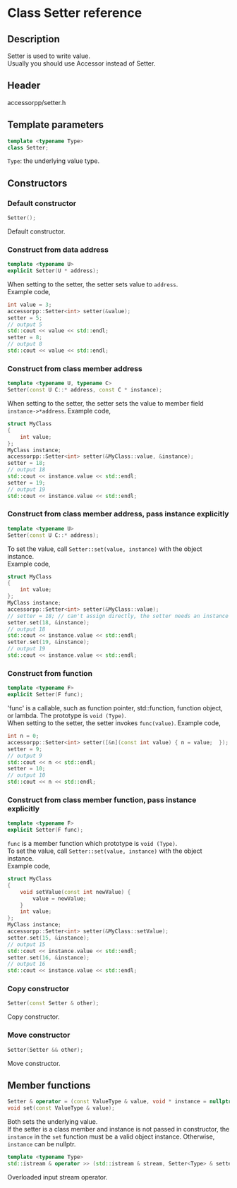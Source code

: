 # Class Setter reference

## Description

Setter is used to write value.  
Usually you should use Accessor instead of Setter.

## Header

accessorpp/setter.h

## Template parameters

```c++
template <typename Type>
class Setter;
```
`Type`:  the underlying value type.  

## Constructors

### Default constructor  
```c++
Setter();
```

Default constructor. 

### Construct from data address  
```c++
template <typename U>
explicit Setter(U * address);
```

When setting to the setter, the setter sets value to `address`.  
Example code,  
```c++
int value = 3;
accessorpp::Setter<int> setter(&value);
setter = 5;
// output 5
std::cout << value << std::endl;
setter = 8;
// output 8
std::cout << value << std::endl;
```

### Construct from class member address  
```c++
template <typename U, typename C>
Setter(const U C::* address, const C * instance);
```

When setting to the setter, the setter sets the value to member field `instance->*address`.
Example code,  
```c++
struct MyClass
{
    int value;
};
MyClass instance;
accessorpp::Setter<int> setter(&MyClass::value, &instance);
setter = 18;
// output 18
std::cout << instance.value << std::endl;
setter = 19;
// output 19
std::cout << instance.value << std::endl;
```

### Construct from class member address, pass instance explicitly  
```c++
template <typename U>
Setter(const U C::* address);
```

To set the value, call `Setter::set(value, instance)` with the object instance.    
Example code,  
```c++
struct MyClass
{
    int value;
};
MyClass instance;
accessorpp::Setter<int> setter(&MyClass::value);
// setter = 18; // can't assign directly, the setter needs an instance
setter.set(18, &instance);
// output 18
std::cout << instance.value << std::endl;
setter.set(19, &instance);
// output 19
std::cout << instance.value << std::endl;
```

### Construct from function  
```c++
template <typename F>
explicit Setter(F func);
```

'func' is a callable, such as function pointer, std::function, function object, or lambda. The prototype is `void (Type)`.  
When setting to the setter, the setter invokes `func(value)`.
Example code,  
```c++
int n = 0;
accessorpp::Setter<int> setter([&n](const int value) { n = value;  });
setter = 9;
// output 9
std::cout << n << std::endl;
setter = 10;
// output 10
std::cout << n << std::endl;
```

### Construct from class member function, pass instance explicitly  
```c++
template <typename F>
explicit Setter(F func);
```

`func` is a member function which prototype is `void (Type)`.  
To set the value, call `Setter::set(value, instance)` with the object instance.    
Example code,  
```c++
struct MyClass
{
    void setValue(const int newValue) {
        value = newValue;
    }
    int value;
};
MyClass instance;
accessorpp::Setter<int> setter(&MyClass::setValue);
setter.set(15, &instance);
// output 15
std::cout << instance.value << std::endl;
setter.set(16, &instance);
// output 16
std::cout << instance.value << std::endl;
```

### Copy constructor  
```c++
Setter(const Setter & other);
```

Copy constructor.

### Move constructor  
```c++
Setter(Setter && other);
```

Move constructor.

## Member functions

```c++
Setter & operator = (const ValueType & value, void * instance = nullptr);
void set(const ValueType & value);
```

Both sets the underlying value.  
If the setter is a class member and instance is not passed in constructor, the `instance` in the `set` function must be a valid object instance. Otherwise, `instance` can be nullptr.

```c++
template <typename Type>
std::istream & operator >> (std::istream & stream, Setter<Type> & setter);
```

Overloaded input stream operator.
